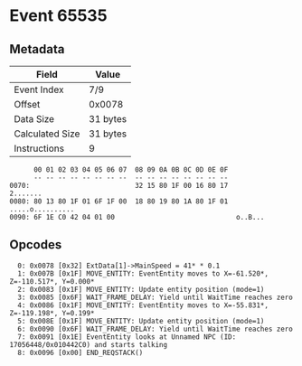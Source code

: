 # Event 65535

## Metadata

| Field           | Value    |
|-----------------|----------|
| Event Index     | 7/9      |
| Offset          | 0x0078   |
| Data Size       | 31 bytes |
| Calculated Size | 31 bytes |
| Instructions    | 9        |

```
      00 01 02 03 04 05 06 07  08 09 0A 0B 0C 0D 0E 0F
      -- -- -- -- -- -- -- --  -- -- -- -- -- -- -- --
0070:                          32 15 80 1F 00 16 80 17          2.......
0080: 80 13 80 1F 01 6F 1F 00  18 80 19 80 1A 80 1F 01  .....o..........
0090: 6F 1E C0 42 04 01 00                              o..B...         
```

## Opcodes

```
  0: 0x0078 [0x32] ExtData[1]->MainSpeed = 41* * 0.1
  1: 0x007B [0x1F] MOVE_ENTITY: EventEntity moves to X=-61.520*, Z=-110.517*, Y=0.000*
  2: 0x0083 [0x1F] MOVE_ENTITY: Update entity position (mode=1)
  3: 0x0085 [0x6F] WAIT_FRAME_DELAY: Yield until WaitTime reaches zero
  4: 0x0086 [0x1F] MOVE_ENTITY: EventEntity moves to X=-55.831*, Z=-119.198*, Y=0.199*
  5: 0x008E [0x1F] MOVE_ENTITY: Update entity position (mode=1)
  6: 0x0090 [0x6F] WAIT_FRAME_DELAY: Yield until WaitTime reaches zero
  7: 0x0091 [0x1E] EventEntity looks at Unnamed NPC (ID: 17056448/0x010442C0) and starts talking
  8: 0x0096 [0x00] END_REQSTACK()
```
